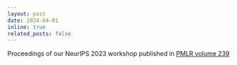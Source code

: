```yaml
---
layout: post
date: 2024-04-01
inline: true
related_posts: false
---
```


Proceedings of our NeurIPS 2023 workshop published in [PMLR volume 239](https://proceedings.mlr.press/v239/)